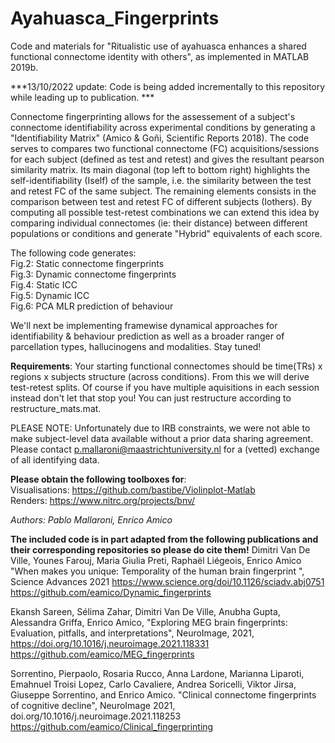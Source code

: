 # Ayahuasca_Fingerprints
Code and materials for  "Ritualistic use of ayahuasca enhances a shared functional connectome identity with others", as implemented in MATLAB 2019b.

***13/10/2022 update: Code is being added incrementally to this repository while leading up to publication. ***



Connectome fingerprinting allows for the assessement of a subject's connectome identifiability across experimental conditions by generating a "Identifiability Matrix" (Amico & Goñi, Scientific Reports 2018). The code serves to compares two functional connectome (FC) acquisitions/sessions for each subject (defined as test and retest) and gives the resultant pearson similarity matrix. Its main diagonal (top left to bottom right) highlights the self-identifiability (Iself) of the sample, i.e. the similarity between the test and retest FC of the same subject. The remaining elements consists in the comparison between test and retest FC of different subjects (Iothers). By computing all possible test-retest combinations we can extend this idea by comparing individual connectomes (ie: their distance) between different populations or conditions and generate "Hybrid" equivalents of each score. 


The following code generates:<br/>
Fig.2: Static connectome fingerprints<br/> 
Fig.3: Dynamic connectome fingerprints<br/> 
Fig.4: Static ICC<br/> 
Fig.5: Dynamic ICC<br/>
Fig.6: PCA MLR prediction of behaviour<br/> 


We'll next be implementing framewise dynamical approaches for identifiability & behaviour prediction as well as a broader ranger of parcellation types, hallucinogens and modalities. Stay tuned! 


**Requirements**:
Your starting functional connectomes should be time(TRs) x regions x subjects structure (across conditions). From this we will derive test-retest splits. Of course if you have multiple aquisitions in each session instead don't let that stop you! You can just restructure according to restructure_mats.mat.


PLEASE NOTE: Unfortunately due to IRB constraints, we were not able to make subject-level data available without a prior data sharing agreement.  Please contact p.mallaroni@maastrichtuniversity.nl for a (vetted) exchange of all identifying data.


**Please obtain the following toolboxes for**:<br/>
Visualisations: https://github.com/bastibe/Violinplot-Matlab<br/>
Renders: https://www.nitrc.org/projects/bnv/<br/>


_Authors: Pablo Mallaroni, Enrico Amico_



**The included code is in part adapted from the following publications and their corresponding repositories so please do cite them!**
 Dimitri Van De Ville, Younes Farouj, Maria Giulia Preti, Raphaël Liégeois, Enrico Amico "When makes you unique: Temporality of the human brain fingerprint ", Science Advances 2021 https://www.science.org/doi/10.1126/sciadv.abj0751
https://github.com/eamico/Dynamic_fingerprints

Ekansh Sareen, Sélima Zahar, Dimitri Van De Ville, Anubha Gupta, Alessandra Griffa, Enrico Amico, "Exploring MEG brain fingerprints: Evaluation, pitfalls, and interpretations", NeuroImage, 2021, https://doi.org/10.1016/j.neuroimage.2021.118331
https://github.com/eamico/MEG_fingerprints

Sorrentino, Pierpaolo, Rosaria Rucco, Anna Lardone, Marianna Liparoti, Emahnuel Troisi Lopez, Carlo Cavaliere, Andrea Soricelli, Viktor Jirsa, Giuseppe Sorrentino, and Enrico Amico. "Clinical connectome fingerprints of cognitive decline", NeuroImage 2021, doi.org/10.1016/j.neuroimage.2021.118253
https://github.com/eamico/Clinical_fingerprinting
